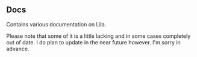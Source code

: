 ## Docs

Contains various documentation on Lila.

Please note that some of it is a little lacking and in some cases completely out of date. I do plan to update in the near future however. I'm sorry in advance.
